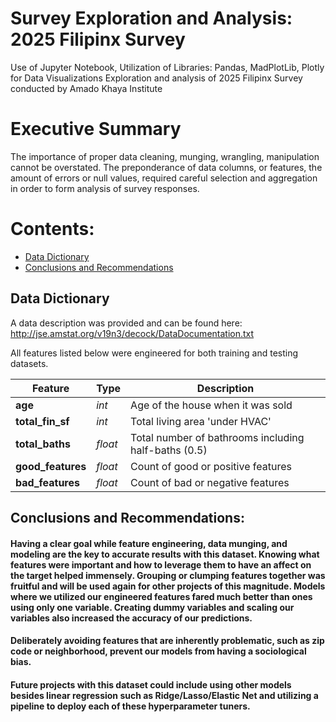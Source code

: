 # Survey Exploration and Analysis: 2025 Filipinx Survey
Use of Jupyter Notebook, 
Utilization of Libraries: Pandas, MadPlotLib, Plotly for Data Visualizations
Exploration and analysis of 2025 Filipinx Survey conducted by Amado Khaya Institute

# Executive Summary

The importance of proper data cleaning, munging, wrangling, manipulation cannot be overstated. The preponderance of data columns, or features, the amount of errors or null values, required careful selection and aggregation in order to form analysis of survey responses. 

# Contents:

- [Data Dictionary](#Data-Dictionary)
- [Conclusions and Recommendations](#Conclusions-and-Recommendations)

## Data Dictionary

A data description was provided and can be found here: http://jse.amstat.org/v19n3/decock/DataDocumentation.txt

All features listed below were engineered for both training and testing datasets.

|Feature|Type|Description|
|---|---|---|
|**age**|*int*| Age of the house when it was sold 
|**total_fin_sf**|*int*| Total living area 'under HVAC' 
|**total_baths**|*float*| Total number of bathrooms including half-baths (0.5)
|**good_features**|*float*| Count of good or positive features 
|**bad_features**|*float*| Count of bad or negative features

## Conclusions and Recommendations:

#### Having a clear goal while feature engineering, data munging, and modeling are the key to accurate results with this dataset. Knowing what features were important and how to leverage them to have an affect on the target helped immensely. Grouping or clumping features together was fruitful and will be used again for other projects of this magnitude. Models where we utilized our engineered features fared much better than ones using only one variable. Creating dummy variables and scaling our variables also increased the accuracy of our predictions. 
#### Deliberately avoiding features that are inherently problematic, such as zip code or neighborhood, prevent our models from having a sociological bias. 
#### Future projects with this dataset could include using other models besides linear regression such as Ridge/Lasso/Elastic Net and utilizing a pipeline to deploy each of these hyperparameter tuners. 
